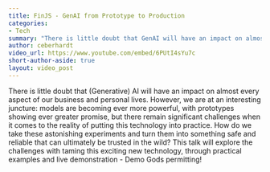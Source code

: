 ```yaml
---
title: FinJS - GenAI from Prototype to Production
categories:
- Tech
summary: "There is little doubt that GenAI will have an impact on almost every aspect of our business and personal lives. However, we are at an interesting juncture: models are becoming ever more powerful, with prototypes showing ever greater promise, but there remain significant challenges when it comes to the reality of putting this technology into practice."
author: ceberhardt
video_url: https://www.youtube.com/embed/6PUtI4sYu7c
short-author-aside: true
layout: video_post
---
```


There is little doubt that (Generative) AI will have an impact on almost every aspect of our business and personal lives. However, we are at an interesting juncture: models are becoming ever more powerful, with prototypes showing ever greater promise, but there remain significant challenges when it comes to the reality of putting this technology into practice. How do we take these astonishing experiments and turn them into something safe and reliable that can ultimately be trusted in the wild? This talk will explore the challenges with taming this exciting new technology, through practical examples and live demonstration - Demo Gods permitting!

